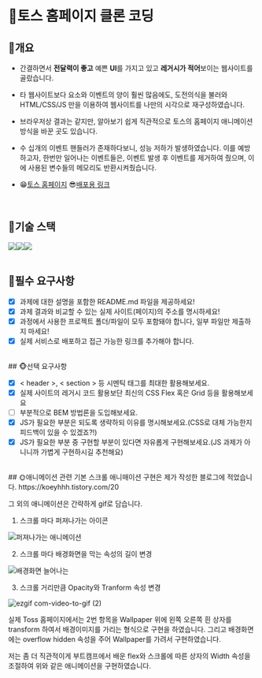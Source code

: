 
# 🎃토스 홈페이지 클론 코딩
## 🐶개요
- 간결하면서 **전달력이 좋고** 예쁜 **UI**를 가지고 있고 **레거시가 적어**보이는 웹사이트를 골랐습니다.
- 타 웹사이트보다 요소와 이벤트의 양이 훨씬 많음에도, 도전의식을 불러와 HTML/CSS/JS 만을 이용하여 웹사이트를 나만의 시각으로 재구성하였습니다.
- 브라우저상 결과는 같지만, 알아보기 쉽게 직관적으로 토스의 홈페이지 애니메이션 방식을 바꾼 곳도 있습니다.
- 수 십개의 이벤트 핸들러가 존재하다보니, 성능 저하가 발생하였습니다. 이를 예방하고자, 한번만 일어나는 이벤트들은, 이벤트 발생 후 이벤트를 제거하여 줬으며, 이에 사용된 변수들의 메모리도 반환시켜줬습니다.

- 😁[토스 홈페이지](https://toss.im)         😎[배포용 링크](https://kdt0-choiwuhyeok--silver-beijinho-ba5d8e.netlify.app) 
<br>

## 🎁기술 스택
<div style="display:flex; justify-contents: center;">
  <img src="https://img.shields.io/badge/HTML5-E34F26?style=for-the-badge&logo=html5&logoColor=white">
  <img src="https://img.shields.io/badge/CSS3-1572B6?style=for-the-badge&logo=css3&logoColor=white">
  <img src="https://img.shields.io/badge/JavaScript-323330?style=for-the-badge&logo=javascript&logoColor=F7DF1E">
</div>
<br>

## 🙉필수 요구사항

 - [x] 과제에 대한 설명을 포함한 README.md 파일을 제공하세요!
 - [x] 과제 결과와 비교할 수 있는 실제 사이트(페이지)의 주소를 명시하세요!
 - [x]  과정에서 사용한 프로젝트 폴더/파일이 모두 포함돼야 합니다, 일부 파일만 제출하지 마세요!
 - [x] 실제 서비스로 배포하고 접근 가능한 링크를 추가해야 합니다.
<br>
## 🐵선택 요구사항

 - [x] < header >, < section > 등 시멘틱 태그를 최대한 활용해보세요.
 - [x] 실제 사이트의 레거시 코드 활용보단 최신의 CSS Flex 혹은 Grid 등을 활용해보세요
 - [ ] 부분적으로 BEM 방법론을 도입해보세요.
 - [x] JS가 필요한 부분은 되도록 생략하되 이유를 명시해보세요.(CSS로 대체 가능한지 피드백이 있을 수 있겠죠?!)
 - [x] JS가 필요한 부분 중 구현할 부분이 있다면 자유롭게 구현해보세요.(JS 과제가 아니니까 가볍게 구현하시길 추천해요)
<br>
  ## 🌞애니메이션 관련
  기본 스크롤 애니매이션 구현은 제가 작성한 블로그에 적었습니다.  https://koeyhhh.tistory.com/20

  그 외의 애니메이션은 간략하게 gif로 담습니다. 
  
  1.  스크롤 마다 퍼져나가는 아이콘
     
![퍼져나가는 애니메이션](https://github.com/TaePoong719/AlgorithmStudy/assets/98576512/dd1d384d-a1e0-4c8d-a730-2c12140d91ac)

  2.  스크롤 마다 배경화면을 막는 속성의 길이 변경
     
![배경화면 늘어나는](https://github.com/TaePoong719/AlgorithmStudy/assets/98576512/155e98d1-b50c-4fa1-8206-5706e5988feb)
 
  3. 스크롤 거리만큼 Opacity와 Tranform 속성 변경
     
![ezgif com-video-to-gif (2)](https://github.com/TaePoong719/AlgorithmStudy/assets/98576512/dc84ca29-bcee-4a94-9a18-c560f391894f)


  실제  Toss 홈페이지에서는 2번 항목을 Wallpaper 위에 왼쪽 오른쪽 흰 상자를 transform 하여서 배경이미지를 가리는 형식으로 구현을 하였습니다. 그리고 배경화면에는 overflow hidden 속성을 주어 Wallpaper를 가려서 구현하였습니다.
 
  저는 좀 더 직관적이게 부트캠프에서 배운 flex와 스크롤에 따른 상자의 Width 속성을 조절하여 위와 같은 애니메이션을 구현하였습니다.
